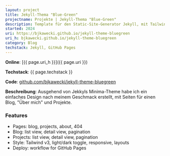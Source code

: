 ```yaml
---
layout: project
title: Jekyll-Thema "Blue-Green" 
projectname: Projekte | Jekyll-Thema "Blue-Green"
description: Template für den Static-Site-Generator Jekyll, mit Tailwind und Hell-/Dunkelmodus
started: 2024
uri: https://bjkawecki.github.io/jekyll-theme-bluegreen
uri_h: bjkawecki.github.io/jekyll-theme-bluegreen
category: Blog
techstack: Jekyll, GitHub Pages
---
```

**Online**: [{{ page.uri_h }}]({{ page.uri }})

**Techstack**: {{ page.techstack }}

**Code**: [github.com/bjkawecki/jekyll-theme-bluegreen](https://github.com/bjkawecki/jekyll-theme-bluegreen)

**Beschreibung**: Ausgehend von Jekkyls Minima-Theme habe ich ein einfaches Design nach meinem Geschmack erstellt, mit Seiten für einen Blog, "Über mich" und Projekte.

### Features

- Pages: blog, projects, about, 404
- Blog: list view, detail view, pagination
- Projects: list view, detail view, pagination
- Style: Tailwind v3, light/dark toggle, responsive, layouts
- Deploy: workflow for GitHub Pages
